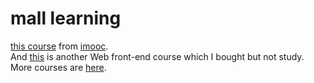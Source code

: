 # mall learning

[this course](https://coding.imooc.com/class/package/96.html?distId=11b7b9&utm_source=fenxiao) from [imooc](https://imooc.com?distId=11b7b9&utm_source=fenxiao).    
And [this](https://coding.imooc.com/class/109.html?distId=11b7b9&utm_source=fenxiao) is another Web front-end course which I bought but not study.   
More courses are [here](https://coding.imooc.com/class/package/96.html#Anchor?distId=11b7b9&utm_source=fenxiao).

